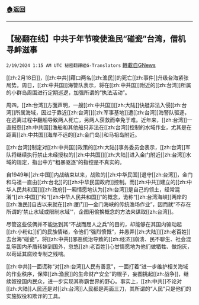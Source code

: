 ###  [:house:返回](README.md)
---


## 【秘翻在线】中共于年节唆使渔民“碰瓷”台湾，借机寻衅滋事
`2/19/2024 1:15 AM UTC 秘密翻譯組G-Translators` [轉載自GNews](https://gnews.org/articles/2321251)

[[zh:2月18日]]，[[zh:中共]]藉口两名[[zh:渔民]]的死亡[[zh:事件]]升级台海紧张局势。周日，[[zh:中共国]]海警队表示，将在[[zh:中共国]]附近的[[zh:台湾]]所属的小群岛周围进行定期巡逻，加强所谓的“执法活动”。

周四，[[zh:台湾]]方面声明，一艘[[zh:中共国]][[zh:大陆]]快艇非法入侵[[zh:台湾]]所属海域，因过于靠近[[zh:台湾]][[zh:军事基地]]遭[[zh:台湾]]海警队驱逐，在逃离过程中翻船导致两人死亡，另两人获救而幸免于难。近年来，[[zh:台湾]]一直报怨[[zh:中共国]]渔船和其他船只非法在[[zh:台湾]]控制的水域作业，尤其是在距离[[zh:中共国]]海岸不远的[[zh:金门岛]]和马祖岛附近。

[[zh:台湾]]制定对[[zh:中共国]]政策的[[zh:大陆]]事务委员会表示，[[zh:台湾]]军队将继续执行禁止未经授权的[[zh:中共国]][[zh:大陆]]进入金门附近[[zh:台湾]]水域的规定，指出中方“粗暴驱逐”的指控是不真实的。

自1949年[[zh:中国]]内战结束以来，战败的[[zh:中华民国]]退守[[zh:台湾]]，金门和马祖一直由[[zh:台北]]的[[zh:中华民国政府]]控制。而[[zh:中共]]建立的[[zh:中华人民共和国]][[zh:政府]]一厢情愿地认为[[zh:台湾]]是自己的领土，经常混淆“[[zh:中国]]”和“[[zh:中华人民共和国]]”的概念，诡称“[[zh:台湾海峡]]两岸的[[zh:渔民]]自古以来就在[[zh:厦门]]—金门海峡的传统渔场作业”，因而就“不存在所谓的‘禁止水域或限制水域’”，企图用偷换概念的方法来谋取[[zh:台湾]]。

尽管这些伎俩并不能达到其“不战而屈人之兵”的目的，却能够在其国内骟动起[[zh:小粉红]]们的民族情绪，令他们“强烈愤慨”，并愚弄[[zh:大陆]][[zh:老百姓]]去台海“碰瓷”，将[[zh:中共]]邪恶统治导致的[[zh:经济]]崩溃、民不聊生、社会混乱等国内矛盾转嫁到国外，忽悠[[zh:老百姓]]心甘情愿地为他们做牺牲、做炮灰，以苟延其腐败专制之残喘。

[[zh:中共]]一面谎称“对[[zh:台湾]]人民有善意”，一面打着“进一步维护相关海域的作业秩序，保障[[zh:渔民]]的生命财产安全”的幌子，妄图挑起[[zh:战争]]，继续奴役国内民众，进一步实现其称霸世界的野心。事实上，[[zh:中共]]不论对[[zh:大陆]]人民还是对[[zh:台湾]]人民都是两面三刀，其所谓的“人民”只是他们的实施奴役和欺诈的工具。
